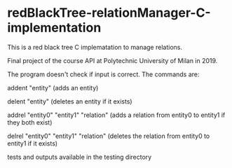 # redBlackTree-relationManager-C-implementation

This is a red black tree C implematation to manage relations.

Final project of the course API at Polytechnic University of Milan in 2019.

The program doesn't check if input is correct. The commands are:

addent "entity" (adds an entity)

delent "entity" (deletes an entity if it exists)

addrel "entity0" "entity1" "relation" (adds a relation from entity0 to entity1 if they both exist)

delrel "entity0" "entity1" "relation" (deletes the relation from entity0 to entity1 if it exists)

tests and outputs available in the testing directory
